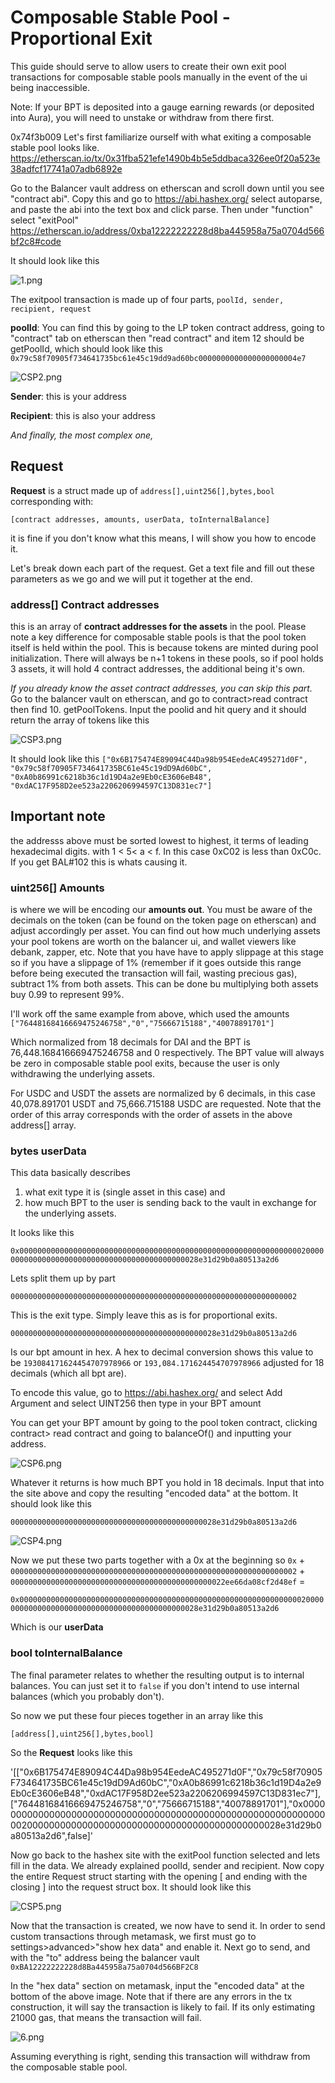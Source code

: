 # Composable Stable Pool - Proportional Exit
This guide should serve to allow users to create their own exit pool transactions for composable stable pools manually in the event of the ui being inaccessible.  

Note: If your BPT is deposited into a gauge earning rewards (or deposited into Aura), you will need to unstake or withdraw from there first. 

0x74f3b009
Let's first familiarize ourself with what exiting a composable stable pool looks like. 
https://etherscan.io/tx/0x31fba521efe1490b4b5e5ddbaca326ee0f20a523e38adfcf17741a07adb6892e

Go to the Balancer vault address on etherscan and scroll down until you see "contract abi".  Copy this and go to https://abi.hashex.org/ select autoparse, and paste the abi into the text box and click parse.  Then under "function" select "exitPool"
https://etherscan.io/address/0xba12222222228d8ba445958a75a0704d566bf2c8#code

It should look like this 

![1.png](images/1.png)

The exitpool transaction is made up of four parts, `poolId, sender, recipient, request`

**poolId**: You can find this by going to the LP token contract address, going to "contract" tab on etherscan then "read contract" and item 12 should be getPoolId, which should look like this `0x79c58f70905f734641735bc61e45c19dd9ad60bc0000000000000000000004e7`

![CSP2.png](docs/concepts/advanced/images/CSP2.png)

**Sender**: this is your address

**Recipient**: this is also your address

*And finally, the most complex one,*  

## **Request** 
**Request** is a struct made up of `address[],uint256[],bytes,bool` corresponding with:

`[contract addresses, amounts, userData, toInternalBalance]`

it is fine if you don't know what this means, I will show you how to encode it. 

Let's break down each part of the request.  Get a text file and fill out these parameters as we go and we will put it together at the end.  

### **address[]** Contract addresses
this is an array of **contract addresses for the assets** in the pool. Please note a key difference for composable stable pools is that the pool token itself is held within the pool. This is because tokens are minted during pool initialization. There will always be n+1 tokens in these pools, so if pool holds 3 assets, it will hold 4 contract addresses, the additional being it's own. 

*If you already know the asset contract addresses, you can skip this part.*
Go to the balancer vault on etherscan, and go to contract>read contract then find 10. getPoolTokens.  Input the poolid and hit query and it should return the array of tokens like this 

![CSP3.png](docs/concepts/advanced/images/CSP3.png)

It should look like this 
`["0x6B175474E89094C44Da98b954EedeAC495271d0F",
"0x79c58f70905F734641735BC61e45c19dD9Ad60bC",
"0xA0b86991c6218b36c1d19D4a2e9Eb0cE3606eB48",
"0xdAC17F958D2ee523a2206206994597C13D831ec7"]`

## **Important note** 
the addresss above must be sorted lowest to highest, it terms of leading hexadecimal digits.  with 1 < 5< a < f.  In this case 0xC02 is less than 0xC0c.  If you get BAL#102 this is whats causing it.  

### **uint256[]** Amounts
is where we will be encoding our **amounts out**.  You must be aware of the decimals on the token (can be found on the token page on etherscan) and adjust accordingly per asset.  You can find out how much underlying assets your pool tokens are worth on the balancer ui, and wallet viewers like debank, zapper, etc.  Note that you have have to apply slippage at this stage so if you have a slippage of 1% (remember if it goes outside this range before being executed the transaction will fail, wasting precious gas), subtract 1% from both assets. This can be done bu multiplying both assets buy 0.99 to represent 99%. 

I'll work off the same example from above, which used the amounts 
`["76448168416669475246758","0","75666715188","40078891701"]`

Which normalized from 18 decimals for DAI and the BPT is 76,448.168416669475246758 and 0 respectively. The BPT value will always be zero in composable stable pool exits, because the user is only withdrawing the underlying assets. 

For USDC and USDT the assets are normalized by 6 decimals, in this case 40,078.891701 USDT and 75,666.715188 USDC are requested.  Note that the order of this array corresponds with the order of assets in the above address[] array.

### **bytes** **userData**
This data basically describes 
1. what exit type it is (single asset in this case) and 
2. how much BPT to the user is sending back to the vault in exchange for the underlying assets.

It looks like this

`0x00000000000000000000000000000000000000000000000000000000000000020000000000000000000000000000000000000000000028e31d29b0a80513a2d6`

Lets split them up by part 

`0000000000000000000000000000000000000000000000000000000000000002`

This is the exit type.  Simply leave this as is for proportional exits.  

`0000000000000000000000000000000000000000000028e31d29b0a80513a2d6`

Is our bpt amount in hex.  A hex to decimal conversion shows this value to be `193084171624454707978966` or `193,084.171624454707978966` adjusted for 18 decimals (which all bpt are).

To encode this value, go to https://abi.hashex.org/ and select Add Argument and select UINT256 then type in your BPT amount 

You can get your BPT amount by going to the pool token contract, clicking contract> read contract and going to balanceOf() and inputting your address.  

![CSP6.png](docs/concepts/advanced/images/CSP6.png)

Whatever it returns is how much BPT you hold in 18 decimals.  Input that into the site above and copy the resulting "encoded data" at the bottom. It should look like this

`0000000000000000000000000000000000000000000028e31d29b0a80513a2d6`


![CSP4.png](docs/concepts/advanced/images/CSP4.png)

Now we put these two parts together with a 0x at the beginning so
`0x` + `0000000000000000000000000000000000000000000000000000000000000002` + `000000000000000000000000000000000000000000000022ee66da08cf2d48ef` = 

`0x00000000000000000000000000000000000000000000000000000000000000020000000000000000000000000000000000000000000028e31d29b0a80513a2d6`

Which is our **userData**

### **bool** toInternalBalance

The final parameter relates to whether the resulting output is to internal balances.  You can just set it to `false` if you don't intend to use internal balances (which you probably don't).

So now we put these four pieces together in an array like this 

`[address[],uint256[],bytes,bool]`

So the **Request** looks like this 

'[["0x6B175474E89094C44Da98b954EedeAC495271d0F","0x79c58f70905F734641735BC61e45c19dD9Ad60bC","0xA0b86991c6218b36c1d19D4a2e9Eb0cE3606eB48","0xdAC17F958D2ee523a2206206994597C13D831ec7"],["76448168416669475246758","0","75666715188","40078891701"],"0x00000000000000000000000000000000000000000000000000000000000000020000000000000000000000000000000000000000000028e31d29b0a80513a2d6",false]'

Now go back to the hashex site with the exitPool function selected and lets fill in the data.  We already explained poolId, sender and recipient.  Now copy the entire Request struct starting with the opening [ and ending with the closing ] into the request struct box.  It should look like this 

![CSP5.png](docs/concepts/advanced/images/CSP5.png)

Now that the transaction is created, we now have to send it.  In order to send custom transactions through metamask, we first must go to settings>advanced>"show hex data" and enable it.  Next go to send, and with the "to" address being the balancer vault `0xBA12222222228d8Ba445958a75a0704d566BF2C8`

In the "hex data" section on metamask, input the "encoded data" at the bottom of the above image.  Note that if there are any errors in the tx construction, it will say the transaction is likely to fail.  If its only estimating 21000 gas, that means the transaction will fail.  

![6.png](docs/concepts/advanced/images/6.png)

Assuming everything is right, sending this transaction will withdraw from the composable stable pool.  